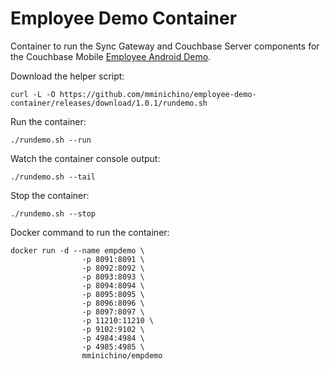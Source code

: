 # Employee Demo Container

Container to run the Sync Gateway and Couchbase Server components for the Couchbase Mobile [Employee Android Demo](https://github.com/mminichino/sgw-android-example).

Download the helper script:

````
curl -L -O https://github.com/mminichino/employee-demo-container/releases/download/1.0.1/rundemo.sh
````

Run the container:

````
./rundemo.sh --run
````

Watch the container console output:

````
./rundemo.sh --tail
````

Stop the container:
````
./rundemo.sh --stop
````

Docker command to run the container:
````
docker run -d --name empdemo \
                -p 8091:8091 \
                -p 8092:8092 \
                -p 8093:8093 \
                -p 8094:8094 \
                -p 8095:8095 \
                -p 8096:8096 \
                -p 8097:8097 \
                -p 11210:11210 \
                -p 9102:9102 \
                -p 4984:4984 \
                -p 4985:4985 \
                mminichino/empdemo
````

